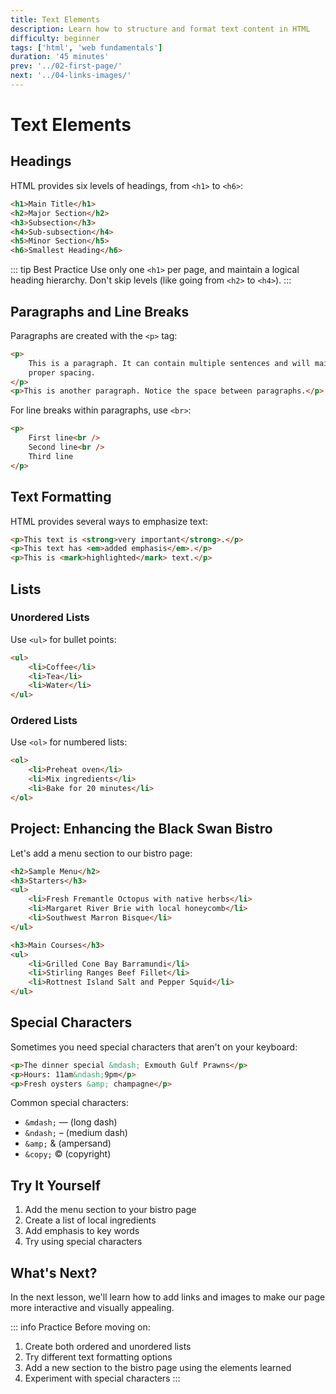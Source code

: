 ```yaml
---
title: Text Elements
description: Learn how to structure and format text content in HTML
difficulty: beginner
tags: ['html', 'web fundamentals']
duration: '45 minutes'
prev: '../02-first-page/'
next: '../04-links-images/'
---
```


# Text Elements

## Headings

HTML provides six levels of headings, from `<h1>` to `<h6>`:

```html
<h1>Main Title</h1>
<h2>Major Section</h2>
<h3>Subsection</h3>
<h4>Sub-subsection</h4>
<h5>Minor Section</h5>
<h6>Smallest Heading</h6>
```

::: tip Best Practice
Use only one `<h1>` per page, and maintain a logical heading hierarchy. Don't skip levels (like going from `<h2>` to `<h4>`).
:::

## Paragraphs and Line Breaks

Paragraphs are created with the `<p>` tag:

```html
<p>
	This is a paragraph. It can contain multiple sentences and will maintain
	proper spacing.
</p>
<p>This is another paragraph. Notice the space between paragraphs.</p>
```

For line breaks within paragraphs, use `<br>`:

```html
<p>
	First line<br />
	Second line<br />
	Third line
</p>
```

## Text Formatting

HTML provides several ways to emphasize text:

```html
<p>This text is <strong>very important</strong>.</p>
<p>This text has <em>added emphasis</em>.</p>
<p>This is <mark>highlighted</mark> text.</p>
```

## Lists

### Unordered Lists

Use `<ul>` for bullet points:

```html
<ul>
	<li>Coffee</li>
	<li>Tea</li>
	<li>Water</li>
</ul>
```

### Ordered Lists

Use `<ol>` for numbered lists:

```html
<ol>
	<li>Preheat oven</li>
	<li>Mix ingredients</li>
	<li>Bake for 20 minutes</li>
</ol>
```

## Project: Enhancing the Black Swan Bistro

Let's add a menu section to our bistro page:

```html
<h2>Sample Menu</h2>
<h3>Starters</h3>
<ul>
	<li>Fresh Fremantle Octopus with native herbs</li>
	<li>Margaret River Brie with local honeycomb</li>
	<li>Southwest Marron Bisque</li>
</ul>

<h3>Main Courses</h3>
<ul>
	<li>Grilled Cone Bay Barramundi</li>
	<li>Stirling Ranges Beef Fillet</li>
	<li>Rottnest Island Salt and Pepper Squid</li>
</ul>
```

## Special Characters

Sometimes you need special characters that aren't on your keyboard:

```html
<p>The dinner special &mdash; Exmouth Gulf Prawns</p>
<p>Hours: 11am&ndash;9pm</p>
<p>Fresh oysters &amp; champagne</p>
```

Common special characters:

- `&mdash;` — (long dash)
- `&ndash;` – (medium dash)
- `&amp;` & (ampersand)
- `&copy;` © (copyright)

## Try It Yourself

1. Add the menu section to your bistro page
2. Create a list of local ingredients
3. Add emphasis to key words
4. Try using special characters

## What's Next?

In the next lesson, we'll learn how to add links and images to make our page more interactive and visually appealing.

::: info Practice
Before moving on:

1. Create both ordered and unordered lists
2. Try different text formatting options
3. Add a new section to the bistro page using the elements learned
4. Experiment with special characters
   :::
